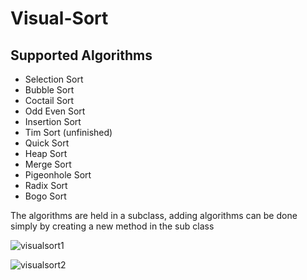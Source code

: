 # Visual-Sort


## Supported Algorithms

* Selection Sort
* Bubble Sort
* Coctail Sort
* Odd Even Sort
* Insertion Sort
* Tim Sort (unfinished)
* Quick Sort
* Heap Sort
* Merge Sort
* Pigeonhole Sort
* Radix Sort
* Bogo Sort

The algorithms are held in a subclass, adding algorithms can be done simply by creating a new method in the sub class


![visualsort1](https://user-images.githubusercontent.com/36581610/38583266-791dbaf2-3ce0-11e8-8b76-b27f30c56202.PNG)

![visualsort2](https://user-images.githubusercontent.com/36581610/38583564-6b6f57c0-3ce1-11e8-9872-e86f329d74f2.PNG)


